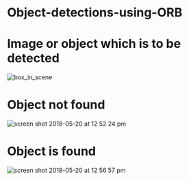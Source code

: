 # Object-detections-using-ORB

# Image or object which is to be detected
![box_in_scene](https://user-images.githubusercontent.com/33461740/40276671-c169c852-5c2d-11e8-8c35-490ef8efe209.png)

# Object not found 
![screen shot 2018-05-20 at 12 52 24 pm](https://user-images.githubusercontent.com/33461740/40276674-d37a418e-5c2d-11e8-8353-9c7ca5cde4ad.png)

# Object is found
![screen shot 2018-05-20 at 12 56 57 pm](https://user-images.githubusercontent.com/33461740/40276678-e56efd9e-5c2d-11e8-8727-f5cfce49f08b.png)
